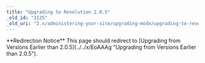 ```yaml
---
title: "Upgrading to Revolution 2.0.5"
_old_id: "1125"
_old_uri: "2.x/administering-your-site/upgrading-modx/upgrading-to-revolution-2.0.5"
---
```


<div class="note">**Redirection Notice**  
This page should redirect to [Upgrading from Versions Earlier than 2.0.5](../../x/EoAAAg "Upgrading from Versions Earlier than 2.0.5").</div><script language="JavaScript">
<!--
location.replace('/display/revolution20/Upgrading+from+Versions+Earlier+than+2.0.5');
// -->
</script>